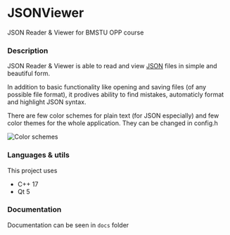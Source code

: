 # JSONViewer
JSON Reader & Viewer for BMSTU OPP course

### Description
JSON Reader & Viewer is able to read and view [JSON](https://www.json.org/json-en.html) files in simple and beautiful form.

In addition to basic functionality like opening and saving files (of any possible file format), it prodives ability to find mistakes, automaticly format and highlight JSON syntax.

There are few color schemes for plain text (for JSON especially) and few color themes for the whole application. They can be changed in config.h 

![Color schemes](https://sun1-24.userapi.com/_4yasGFKSnVUGAUTMFRQ77YaX4VvNbmQgeQ6tw/GXkLqxHkrDM.jpg)

### Languages & utils
This project uses
- C++ 17
- Qt 5

### Documentation
Documentation can be seen in `docs` folder
